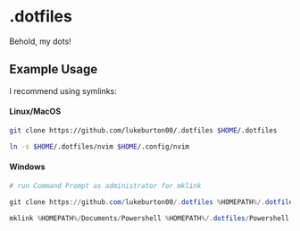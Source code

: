 # .dotfiles

Behold, my dots!

## Example Usage
I recommend using symlinks:
#### Linux/MacOS
```bash
git clone https://github.com/lukeburton00/.dotfiles $HOME/.dotfiles

ln -s $HOME/.dotfiles/nvim $HOME/.config/nvim
```
#### Windows
```powershell
# run Command Prompt as administrator for mklink

git clone https://github.com/lukeburton00/.dotfiles %HOMEPATH%/.dotfiles

mklink %HOMEPATH%/Documents/Powershell %HOMEPATH%/.dotfiles/Powershell
```
